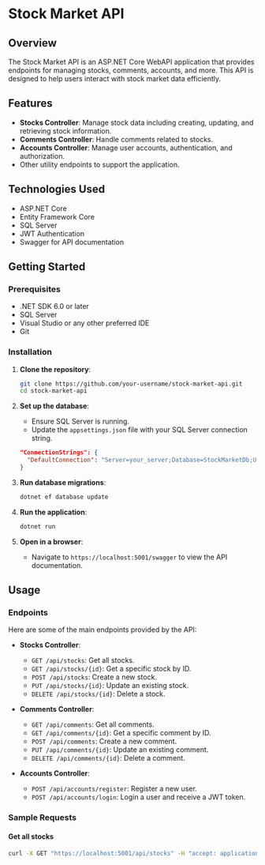 # Stock Market API

## Overview

The Stock Market API is an ASP.NET Core WebAPI application that provides endpoints for managing stocks, comments, accounts, and more. This API is designed to help users interact with stock market data efficiently.

## Features

- **Stocks Controller**: Manage stock data including creating, updating, and retrieving stock information.
- **Comments Controller**: Handle comments related to stocks.
- **Accounts Controller**: Manage user accounts, authentication, and authorization.
- Other utility endpoints to support the application.

## Technologies Used

- ASP.NET Core
- Entity Framework Core
- SQL Server
- JWT Authentication
- Swagger for API documentation

## Getting Started

### Prerequisites

- .NET SDK 6.0 or later
- SQL Server
- Visual Studio or any other preferred IDE
- Git

### Installation

1. **Clone the repository**:
    ```sh
    git clone https://github.com/your-username/stock-market-api.git
    cd stock-market-api
    ```

2. **Set up the database**:
    - Ensure SQL Server is running.
    - Update the `appsettings.json` file with your SQL Server connection string.

    ```json
    "ConnectionStrings": {
      "DefaultConnection": "Server=your_server;Database=StockMarketDb;User Id=your_user;Password=your_password;"
    }
    ```

3. **Run database migrations**:
    ```sh
    dotnet ef database update
    ```

4. **Run the application**:
    ```sh
    dotnet run
    ```

5. **Open in a browser**:
    - Navigate to `https://localhost:5001/swagger` to view the API documentation.

## Usage

### Endpoints

Here are some of the main endpoints provided by the API:

- **Stocks Controller**:
  - `GET /api/stocks`: Get all stocks.
  - `GET /api/stocks/{id}`: Get a specific stock by ID.
  - `POST /api/stocks`: Create a new stock.
  - `PUT /api/stocks/{id}`: Update an existing stock.
  - `DELETE /api/stocks/{id}`: Delete a stock.

- **Comments Controller**:
  - `GET /api/comments`: Get all comments.
  - `GET /api/comments/{id}`: Get a specific comment by ID.
  - `POST /api/comments`: Create a new comment.
  - `PUT /api/comments/{id}`: Update an existing comment.
  - `DELETE /api/comments/{id}`: Delete a comment.

- **Accounts Controller**:
  - `POST /api/accounts/register`: Register a new user.
  - `POST /api/accounts/login`: Login a user and receive a JWT token.

### Sample Requests

#### Get all stocks

```sh
curl -X GET "https://localhost:5001/api/stocks" -H "accept: application/json"

